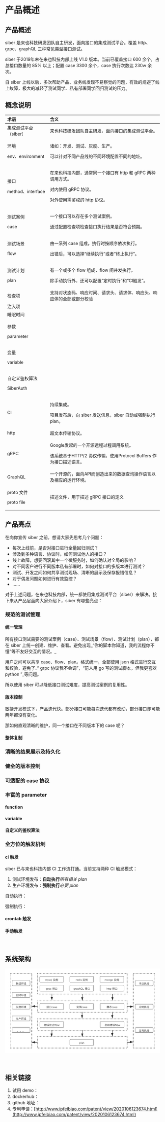 # 产品概述

## 产品概述

siber 是来也科技研发团队自主研发，面向接口的集成测试平台。覆盖 http、grpc、graphQL 三种常见类型接口测试。

siber 于2019年末在来也科技内部上线 V1.0 版本。当前已覆盖接口 600 余个，占总接口数量的 85% 以上；配置 case 3300 余个，case 执行次数达 230w 余次。

自 siber 上线以后，多次帮助产品、业务线发现不易察觉的问题，有效的规避了线上故障，极大的减轻了测试同学、私有部署同学回归测试的压力。

## 概念说明

<table>
  <thead>
    <tr>
      <th style="text-align:left">&#x672F;&#x8BED;</th>
      <th style="text-align:left">&#x542B;&#x4E49;</th>
    </tr>
  </thead>
  <tbody>
    <tr>
      <td style="text-align:left">&#x96C6;&#x6210;&#x6D4B;&#x8BD5;&#x5E73;&#x53F0;&#xFF08;siber&#xFF09;</td>
      <td
      style="text-align:left">&#x6765;&#x4E5F;&#x79D1;&#x6280;&#x7814;&#x53D1;&#x56E2;&#x961F;&#x81EA;&#x4E3B;&#x7814;&#x53D1;&#xFF0C;&#x9762;&#x5411;&#x63A5;&#x53E3;&#x7684;&#x96C6;&#x6210;&#x6D4B;&#x8BD5;&#x5E73;&#x53F0;&#x3002;</td>
    </tr>
    <tr>
      <td style="text-align:left">
        <p>&#x73AF;&#x5883;</p>
        <p>env&#x3001;environment</p>
      </td>
      <td style="text-align:left">
        <p>&#x8BF8;&#x5982;&#xFF1A;&#x5F00;&#x53D1;&#x3001;&#x6D4B;&#x8BD5;&#x3001;&#x7070;&#x5EA6;&#x3001;&#x751F;&#x4EA7;&#x3002;</p>
        <p>&#x53EF;&#x4EE5;&#x9488;&#x5BF9;&#x4E0D;&#x540C;&#x4EA7;&#x54C1;&#x7EBF;&#x7684;&#x4E0D;&#x540C;&#x73AF;&#x5883;&#x914D;&#x7F6E;&#x4E0D;&#x540C;&#x7684;&#x5730;&#x5740;&#x3002;</p>
      </td>
    </tr>
    <tr>
      <td style="text-align:left">
        <p>&#x63A5;&#x53E3;</p>
        <p>method&#x3001;interface</p>
      </td>
      <td style="text-align:left">
        <p>&#x5728;&#x6765;&#x4E5F;&#x79D1;&#x6280;&#x5185;&#x90E8;&#xFF0C;&#x901A;&#x5E38;&#x540C;&#x4E00;&#x4E2A;&#x63A5;&#x53E3;&#x6709;
          http &#x548C; gRPC &#x4E24;&#x79CD;&#x8C03;&#x7528;&#x65B9;&#x5F0F;&#x3002;</p>
        <p>&#x5BF9;&#x5185;&#x4F7F;&#x7528; gRPC &#x534F;&#x8BAE;&#x3002;</p>
        <p>&#x5BF9;&#x5916;&#x4F7F;&#x7528;&#x9700;&#x9274;&#x6743;&#x7684; http
          &#x534F;&#x8BAE;&#x3002;</p>
      </td>
    </tr>
    <tr>
      <td style="text-align:left">
        <p>&#x6D4B;&#x8BD5;&#x6848;&#x4F8B;</p>
        <p>case</p>
      </td>
      <td style="text-align:left">
        <p>&#x4E00;&#x4E2A;&#x63A5;&#x53E3;&#x53EF;&#x4EE5;&#x5B58;&#x5728;&#x591A;&#x4E2A;&#x6D4B;&#x8BD5;&#x6848;&#x4F8B;&#x3002;</p>
        <p>&#x901A;&#x8FC7;&#x914D;&#x7F6E;&#x68C0;&#x67E5;&#x9879;&#x68C0;&#x67E5;&#x63A5;&#x53E3;&#x6267;&#x884C;&#x7ED3;&#x679C;&#x662F;&#x5426;&#x7B26;&#x5408;&#x9884;&#x671F;&#x3002;</p>
      </td>
    </tr>
    <tr>
      <td style="text-align:left">
        <p>&#x6D4B;&#x8BD5;&#x573A;&#x666F;</p>
        <p>flow</p>
      </td>
      <td style="text-align:left">
        <p>&#x7531;&#x4E00;&#x7CFB;&#x5217; case &#x7EC4;&#x6210;&#xFF0C;&#x6267;&#x884C;&#x65F6;&#x6309;&#x987A;&#x5E8F;&#x4F9D;&#x6B21;&#x6267;&#x884C;&#x3002;</p>
        <p>&#x51FA;&#x9519;&#x540E;&#xFF0C;&#x53EF;&#x4EE5;&#x9009;&#x62E9;&#x201C;&#x7EE7;&#x7EED;&#x6267;&#x884C;&#x201D;&#x6216;&#x8005;&#x201C;&#x7EC8;&#x6B62;&#x6267;&#x884C;&#x201D;&#x3002;</p>
      </td>
    </tr>
    <tr>
      <td style="text-align:left">
        <p>&#x6D4B;&#x8BD5;&#x8BA1;&#x5212;</p>
        <p>plan</p>
      </td>
      <td style="text-align:left">
        <p>&#x6709;&#x4E00;&#x4E2A;&#x6216;&#x591A;&#x4E2A; flow &#x7EC4;&#x6210;&#xFF0C;flow
          &#x95F4;&#x5E76;&#x53D1;&#x6267;&#x884C;&#x3002;</p>
        <p>&#x9664;&#x624B;&#x52A8;&#x6267;&#x884C;&#x5916;&#xFF0C;&#x8FD8;&#x53EF;&#x4EE5;&#x914D;&#x7F6E;&#x201C;&#x5B9A;&#x65F6;&#x6267;&#x884C;&#x201D;&#x548C;&#x201C;CI&#x89E6;&#x53D1;&#x201D;&#x3002;</p>
      </td>
    </tr>
    <tr>
      <td style="text-align:left">&#x68C0;&#x67E5;&#x9879;</td>
      <td style="text-align:left">&#x652F;&#x6301;&#x5BF9;&#x72B6;&#x6001;&#x7801;&#x3001;&#x54CD;&#x5E94;&#x65F6;&#x95F4;&#x3001;&#x8BF7;&#x6C42;&#x5934;&#x3001;&#x8BF7;&#x6C42;&#x4F53;&#x3001;&#x54CD;&#x5E94;&#x5934;&#x3001;&#x54CD;&#x5E94;&#x4F53;&#x7684;&#x5168;&#x90E8;&#x6216;&#x90E8;&#x5206;&#x6821;&#x9A8C;</td>
    </tr>
    <tr>
      <td style="text-align:left">&#x6CE8;&#x5165;&#x9879;</td>
      <td style="text-align:left"></td>
    </tr>
    <tr>
      <td style="text-align:left">&#x7761;&#x7720;&#x65F6;&#x95F4;</td>
      <td style="text-align:left"></td>
    </tr>
    <tr>
      <td style="text-align:left">
        <p>&#x53C2;&#x6570;</p>
        <p>parameter</p>
      </td>
      <td style="text-align:left"></td>
    </tr>
    <tr>
      <td style="text-align:left">
        <p>&#x53D8;&#x91CF;</p>
        <p>variable</p>
      </td>
      <td style="text-align:left"></td>
    </tr>
    <tr>
      <td style="text-align:left">
        <p>&#x81EA;&#x5B9A;&#x4E49;&#x9274;&#x6743;&#x7B97;&#x6CD5;</p>
        <p>SiberAuth</p>
      </td>
      <td style="text-align:left"></td>
    </tr>
    <tr>
      <td style="text-align:left">CI</td>
      <td style="text-align:left">
        <p>&#x6301;&#x7EED;&#x96C6;&#x6210;&#x3002;</p>
        <p>&#x9879;&#x76EE;&#x53D1;&#x5E03;&#x540E;&#xFF0C;&#x5411; siber &#x53D1;&#x9001;&#x4FE1;&#x606F;&#xFF0C;siber
          &#x81EA;&#x52A8;&#x6216;&#x5F3A;&#x5236;&#x6267;&#x884C; plan&#x3002;</p>
      </td>
    </tr>
    <tr>
      <td style="text-align:left">http</td>
      <td style="text-align:left">&#x8D85;&#x6587;&#x672C;&#x4F20;&#x8F93;&#x534F;&#x8BAE;&#x3002;</td>
    </tr>
    <tr>
      <td style="text-align:left">gRPC</td>
      <td style="text-align:left">
        <p>Google&#x53D1;&#x8D77;&#x7684;&#x4E00;&#x4E2A;&#x5F00;&#x6E90;&#x8FDC;&#x7A0B;&#x8FC7;&#x7A0B;&#x8C03;&#x7528;&#x7CFB;&#x7EDF;&#x3002;</p>
        <p>&#x8BE5;&#x7CFB;&#x7EDF;&#x57FA;&#x4E8E;HTTP/2 &#x534F;&#x8BAE;&#x4F20;&#x8F93;&#xFF0C;&#x4F7F;&#x7528;Protocol
          Buffers &#x4F5C;&#x4E3A;&#x63A5;&#x53E3;&#x63CF;&#x8FF0;&#x8BED;&#x8A00;&#x3002;</p>
      </td>
    </tr>
    <tr>
      <td style="text-align:left">GraphQL</td>
      <td style="text-align:left">&#x4E00;&#x4E2A;&#x5F00;&#x6E90;&#x7684;&#xFF0C;&#x9762;&#x5411;API&#x800C;&#x521B;&#x9020;&#x51FA;&#x6765;&#x7684;&#x6570;&#x636E;&#x67E5;&#x8BE2;&#x64CD;&#x4F5C;&#x8BED;&#x8A00;&#x4EE5;&#x53CA;&#x76F8;&#x5E94;&#x7684;&#x8FD0;&#x884C;&#x73AF;&#x5883;&#x3002;</td>
    </tr>
    <tr>
      <td style="text-align:left">
        <p>proto &#x6587;&#x4EF6;</p>
        <p>proto file</p>
      </td>
      <td style="text-align:left">&#x63CF;&#x8FF0;&#x6587;&#x4EF6;&#xFF0C;&#x7528;&#x4E8E;&#x63CF;&#x8FF0;
        gRPC &#x63A5;&#x53E3;&#x7684;&#x5B9A;&#x4E49;</td>
    </tr>
  </tbody>
</table>



## 产品亮点

在向你宣传 siber 之前，想请大家先思考几个问题：

* 每次上线前，是否对接口进行全量回归测试？
* 涉及到多种语言、协议时，如何测试他人的接口？
* 线上故障，想要回滚其中一个微服务时，如何确认对全局的影响？
* 对不同客户进行不同版本私有部署时，如何对接口的多版本进行测试？
* 测试、开发之间如何共享测试现场、清晰的展示及保存报错信息？
* 对于偶发问题如何进行有效监控？
* ……

对于上述问题，在来也科技内部，统一都使用集成测试平台（siber）来解决。接下来从产品层面向大家介绍下，siber 有哪些亮点：

### 规范的测试管理

#### 统一管理

所有接口测试需要的测试案例（case）、测试场景（flow）、测试计划（plan），都在 siber 上统一创建、维护、查看。避免出现_“你的脚本你知道，我的流程你不懂”等不友好交互的情况。_

用户之间可以共享 case、flow、plan。格式统一，全部使用 json 格式进行交互和校验，避免了_“ grpc 协议我不会调”，“前人用 go 写的测试脚本，但我更喜欢 python ”_等问题。

所以使用 siber 可以降低接口测试难度，提高测试案例的复用性。

#### 版本控制

敏捷开发模式下，产品迭代快。部分接口可能每次迭代都有改动，部分接口却可能两年都没有变化。

那如何直观清晰的维护，同一个接口在不同版本下的 case 呢？

#### 整体复制







### 清晰的结果展示及持久化

### 健全的版本控制

### 可适配的 case 协议

### 丰富的 parameter

#### function

#### variable

#### 自定义的鉴权算法

### 全方位的触发机制

#### ci 触发

siber 已与来也科技内部 CI 工作流打通。当前支持两种 CI 触发模式：

1. 测试环境发布：**自动执行**_所有相关 plan_
2. 生产环境发布：**强制执行**_必要 plan_

自动执行：

强制执行：

#### crontab 触发

#### 手动触发

 ​

## 系统架构

![siber &#x7CFB;&#x7EDF;&#x67B6;&#x6784;&#x56FE;](../.gitbook/assets/siber-ye-wu-jia-gou-tu-.png)

 ​











## 相关链接

1. 试用 demo：
2. dockerhub：
3. github 地址：
4. 专利申请：[http://www.ipfeibiao.com/patent/view/2020106123674.html](http://www.ipfeibiao.com/patent/view/2020106123674.html)


